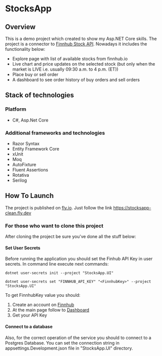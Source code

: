 # StocksApp
## Overview
This is a demo project which created to show my Asp.NET Core skills.
The project is a connector to [Finnhub Stock API](https://finnhub.io/). Nowadays it includes the functionality below:
- Explore page with list of available stocks from finnhub.io
- Live chart and price updates on the selected stock (but only when the market is LIVE i.e. usually 09:30 a.m. to 4 p.m. (ET))
- Place buy or sell order
- A dashboard to see order history of buy orders and sell orders
## Stack of technologies
### Platform
- C#, Asp.Net Core
### Additional frameworks and technologies
- Razor Syntax
- Entity Framework Core
- xUnit
- Moq
- AutoFixture
- Fluent Assertions
- Rotativa
- Serilog
## How To Launch
The project is published on [fly.io](https://fly.io/). Just follow the link https://stocksapp-clean.fly.dev
### For those who want to clone this project
After cloning the project be sure you've done all the stuff below:
#### Set User Secrets
Before running the application you should set the Finhub API Key in user secrets. In command line execute next commands:
```
dotnet user-secrets init --project "StocksApp.UI"
```
```
dotnet user-secrets set "FINNHUB_API_KEY" "<FinnhubKey>" --project "StocksApp.UI"
```
To get FinnhubKey value you should:
1. Create an account on [Finnhub](https://finnhub.io/)
2. At the main page follow to [Dashboard](https://finnhub.io/dashboard)
3. Get your API Key
#### Connect to a database
Also, for the correct operation of the service you should to connect to a Postgres Database. You can set the connection string in appsettings.Development.json file in "StocksApp.UI" directory. 

